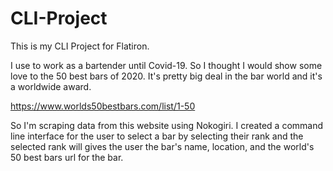 # CLI-Project

This is my CLI Project for Flatiron.

I use to work as a bartender until Covid-19. So I thought I would show some love to the 50 best bars of 2020.
It's pretty big deal in the bar world and it's a worldwide award.

https://www.worlds50bestbars.com/list/1-50

So I'm scraping data from this website using Nokogiri.
I created a command line interface for the user to select a bar by selecting their rank and the selected rank
will gives the user the bar's name, location, and the world's 50 best bars url for the bar.
